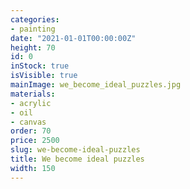 ```yaml
---
categories:
- painting
date: "2021-01-01T00:00:00Z"
height: 70
id: 0
inStock: true
isVisible: true
mainImage: we_become_ideal_puzzles.jpg
materials:
- acrylic
- oil
- canvas
order: 70
price: 2500
slug: we-become-ideal-puzzles
title: We become ideal puzzles
width: 150
---
```


